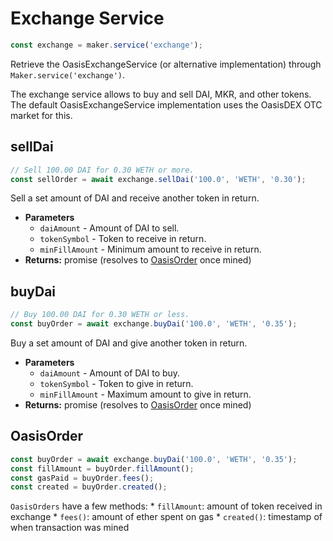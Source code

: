 # Exchange Service

```javascript
const exchange = maker.service('exchange');
```

Retrieve the OasisExchangeService (or alternative implementation) 
through `Maker.service('exchange')`.

The exchange service allows to buy and sell DAI, MKR, and other tokens. The default 
OasisExchangeService implementation uses the OasisDEX OTC market for this.

## sellDai

```javascript
// Sell 100.00 DAI for 0.30 WETH or more.
const sellOrder = await exchange.sellDai('100.0', 'WETH', '0.30');
```

Sell a set amount of DAI and receive another token in return.

* **Parameters**
	* `daiAmount` - Amount of DAI to sell.
	* `tokenSymbol` - Token to receive in return.
	* `minFillAmount` - Minimum amount to receive in return.
* **Returns:** promise (resolves to [OasisOrder](#oasisorder) once mined)

## buyDai

```javascript
// Buy 100.00 DAI for 0.30 WETH or less.
const buyOrder = await exchange.buyDai('100.0', 'WETH', '0.35');
```

Buy a set amount of DAI and give another token in return.

* **Parameters**
	* `daiAmount` - Amount of DAI to buy.
	* `tokenSymbol` - Token to give in return.
	* `minFillAmount` - Maximum amount to give in return.
* **Returns:** promise (resolves to [OasisOrder](#oasisorder) once mined)

## OasisOrder

```javascript
const buyOrder = await exchange.buyDai('100.0', 'WETH', '0.35');
const fillAmount = buyOrder.fillAmount();
const gasPaid = buyOrder.fees();
const created = buyOrder.created();
```

`OasisOrders` have a few methods:
	* `fillAmount`: amount of token received in exchange
	* `fees()`: amount of ether spent on gas
	* `created()`: timestamp of when transaction was mined
